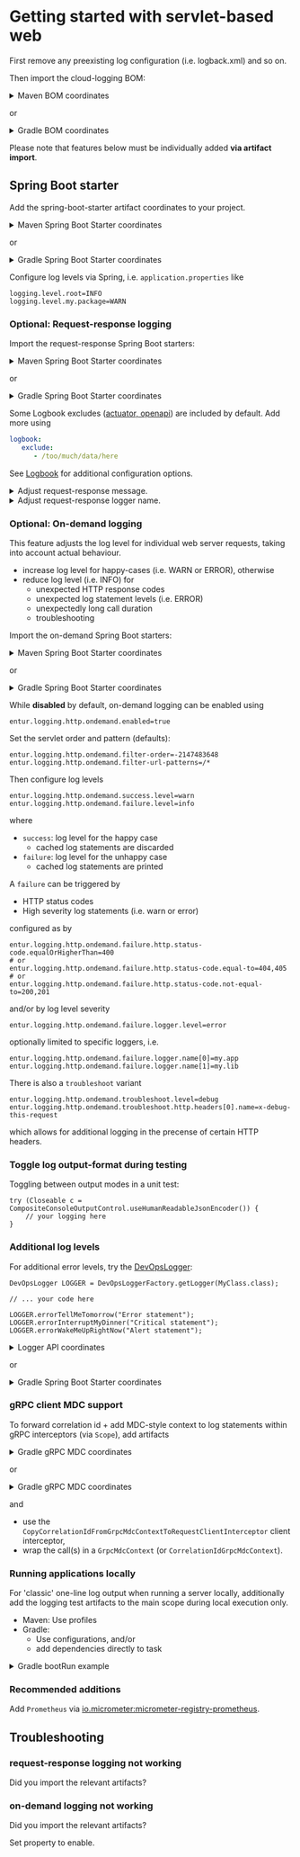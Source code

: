# Getting started with servlet-based web
First remove any preexisting log configuration (i.e. logback.xml) and so on.

Then import the cloud-logging BOM:

<details>
  <summary>Maven BOM coordinates</summary>

Add

```xml
<cloud-logging.version>x.y.z</cloud-logging>
```

and

```xml
<dependency>
    <groupId>no.entur.logging.cloud</groupId>
    <artifactId>bom</artifactId>
    <version>${cloud-logging.version}</version>
    <type>pom</type>
    <scope>import</scope>    
</dependency>
```

</details>

or

<details>
  <summary>Gradle BOM coordinates</summary>

For

```groovy
ext {
   cloudLoggingVersion = 'x.y.z'
}
```

add

```groovy
implementation platform("no.entur.logging.cloud:bom:${cloudLoggingVersion}")
testImplementation platform("no.entur.logging.cloud:bom:${cloudLoggingVersion}")
```
</details>

Please note that features below must be individually added __via artifact import__.

## Spring Boot starter
Add the spring-boot-starter artifact coordinates to your project.

<details>
  <summary>Maven Spring Boot Starter coordinates</summary>

```xml
<!-- both must be added -->
<dependency>
    <groupId>no.entur.logging.cloud</groupId>
    <artifactId>spring-boot-starter-gcp-web</artifactId>
</dependency>
<dependency>
    <groupId>no.entur.logging.cloud</groupId>
    <artifactId>spring-boot-starter-gcp-web-test</artifactId>
    <scope>test</scope>
</dependency>
```

</details>

or

<details>
  <summary>Gradle Spring Boot Starter coordinates</summary>

```groovy
// both must be added
implementation ("no.entur.logging.cloud:spring-boot-starter-gcp-web")
testImplementation ("no.entur.logging.cloud:spring-boot-starter-gcp-web-test")
```
</details>

Configure log levels via Spring, i.e. `application.properties` like

```
logging.level.root=INFO
logging.level.my.package=WARN
```

### Optional: Request-response logging 
Import the request-response Spring Boot starters:

<details>
  <summary>Maven Spring Boot Starter coordinates</summary>

```xml
<!-- both must be added -->
<dependency>
    <groupId>no.entur.logging.cloud</groupId>
    <artifactId>request-response-spring-boot-starter-gcp-web</artifactId>
</dependency>
<dependency>
    <groupId>no.entur.logging.cloud</groupId>
    <artifactId>request-response-spring-boot-starter-gcp-web-test</artifactId>
    <scope>test</scope>
</dependency>
```

</details>

or

<details>
  <summary>Gradle Spring Boot Starter coordinates</summary>

```groovy
// both must be added
implementation ("no.entur.logging.cloud:request-response-spring-boot-starter-gcp-web")
testImplementation ("no.entur.logging.cloud:request-response-spring-boot-starter-gcp-web-test")
```
</details>

Some Logbook excludes ([actuator, openapi](https://github.com/entur/cloud-logging/blob/main/request-response/logbook-spring-boot-autoconfigure/src/main/java/no/entur/logging/cloud/spring/logbook/LogbookLoggingAutoConfiguration.java)) are included by default. Add more using

```yml
logbook:
   exclude:
      - /too/much/data/here
```

See [Logbook](https://github.com/zalando/logbook) for additional configuration options.

<details>
  <summary>Adjust request-response message.</summary>
By default the protocol + host is included in the request-response message: 

```
GET https://may.app.host/v1/ticket-distribution-groups?orderId=eq%3AG3TUR9&page=1
...
200 OK https://may.app.host/v1/ticket-distribution-groups?orderId=eq%3AG3HUR9&page=1 (in 50 ms)
```

this can be simplified to

```
GET /v1/ticket-distribution-groups
...
200 GET /v1/ticket-distribution-groups (in 50 ms)
```

Incoming calls:

```yml
entur:
  logging:
    request-response:
      format:
        server:
          message:
            scheme: false
            host: false
            port: false
            path: false
            query: false
```

and/or for outgoing calls:

```yml
entur:
  logging:
    request-response:
      format:
        client:
          message:
            scheme: false
            host: false
            port: false
            path: false
            query: false
```

</details>

<details>
  <summary>Adjust request-response logger name.</summary>
```
entur.logging.request-response.logger.level=INFO
entur.logging.request-response.logger.name=no.entur.logging.cloud
```
</details>

### Optional: On-demand logging
This feature adjusts the log level for individual web server requests, taking into account actual behaviour. 

 * increase log level for happy-cases (i.e. WARN or ERROR), otherwise  
 * reduce log level (i.e. INFO) for
   * unexpected HTTP response codes
   * unexpected log statement levels (i.e. ERROR)
   * unexpectedly long call duration
   * troubleshooting

Import the on-demand Spring Boot starters:

<details>
  <summary>Maven Spring Boot Starter coordinates</summary>

```xml
<dependency>
    <groupId>no.entur.logging.cloud</groupId>
    <artifactId>on-demand-spring-boot-starter-gcp-web</artifactId>
</dependency>
```

</details>

or

<details>
  <summary>Gradle Spring Boot Starter coordinates</summary>

```groovy
implementation ("no.entur.logging.cloud:on-demand-spring-boot-starter-gcp-web")
```
</details>

While __disabled__ by default, on-demand logging can be enabled using

```
entur.logging.http.ondemand.enabled=true
```

Set the servlet order and pattern (defaults):

```
entur.logging.http.ondemand.filter-order=-2147483648
entur.logging.http.ondemand.filter-url-patterns=/*
```

Then configure log levels

```
entur.logging.http.ondemand.success.level=warn
entur.logging.http.ondemand.failure.level=info
```

where 

 * `success`: log level for the happy case 
   * cached log statements are discarded 
 * `failure`: log level for the unhappy case
   * cached log statements are printed

A `failure` can be triggered by

 * HTTP status codes
 * High severity log statements (i.e. warn or error) 

configured as by

``` 
entur.logging.http.ondemand.failure.http.status-code.equalOrHigherThan=400
# or
entur.logging.http.ondemand.failure.http.status-code.equal-to=404,405
# or
entur.logging.http.ondemand.failure.http.status-code.not-equal-to=200,201
```

and/or by log level severity

``` 
entur.logging.http.ondemand.failure.logger.level=error
```

optionally limited to specific loggers, i.e.

```
entur.logging.http.ondemand.failure.logger.name[0]=my.app
entur.logging.http.ondemand.failure.logger.name[1]=my.lib
```

There is also a `troubleshoot` variant

```
entur.logging.http.ondemand.troubleshoot.level=debug
entur.logging.http.ondemand.troubleshoot.http.headers[0].name=x-debug-this-request
```

which allows for additional logging in the precense of certain HTTP headers.

### Toggle log output-format during testing
Toggling between output modes in a unit test:

```
try (Closeable c = CompositeConsoleOutputControl.useHumanReadableJsonEncoder()) {
    // your logging here
}
```

### Additional log levels
For additional error levels, try the [DevOpsLogger](../api):

```
DevOpsLogger LOGGER = DevOpsLoggerFactory.getLogger(MyClass.class);

// ... your code here

LOGGER.errorTellMeTomorrow("Error statement");
LOGGER.errorInterruptMyDinner("Critical statement");
LOGGER.errorWakeMeUpRightNow("Alert statement");
```

<details>
  <summary>Logger API coordinates</summary>

```xml
<dependency>
    <groupId>no.entur.logging.cloud</groupId>
    <artifactId>api</artifactId>
</dependency>
```

</details>

or

<details>
  <summary>Gradle Spring Boot Starter coordinates</summary>

```groovy
implementation ("no.entur.logging.cloud:api")
```
</details>

### gRPC client MDC support
To forward correlation id + add MDC-style context to log statements within gRPC interceptors (via `Scope`), add artifacts

<details>
  <summary>Gradle gRPC MDC coordinates</summary>

```xml
<dependency>
    <groupId>no.entur.logging.cloud</groupId>
    <artifactId>correlation-id-trace-grpc-netty</artifactId>
</dependency>
<dependency>
    <groupId>no.entur.logging.cloud</groupId>
    <artifactId>spring-boot-autoconfigure-gcp-grpc-mdc</artifactId>
</dependency>
```

</details>

or

<details>
  <summary>Gradle gRPC MDC coordinates</summary>

```groovy
implementation ("no.entur.logging.cloud:correlation-id-trace-grpc-netty")
implementation ("no.entur.logging.cloud:spring-boot-autoconfigure-gcp-grpc-mdc")
```
</details>

and

* use the `CopyCorrelationIdFromGrpcMdcContextToRequestClientInterceptor` client interceptor,
* wrap the call(s) in a `GrpcMdcContext` (or `CorrelationIdGrpcMdcContext`).


### Running applications locally
For 'classic' one-line log output when running a server locally, additionally add the logging test artifacts to the main scope during local execution only.

* Maven: Use profiles
* Gradle:
    * Use configurations, and/or
    * add dependencies directly to task

<details>
  <summary>Gradle bootRun example</summary>

```groovy
tasks.register("logPlainly") {
   dependencies {
      implementation("no.entur.logging.cloud:request-response-spring-boot-starter-gcp-web-test")
      implementation("no.entur.logging.cloud:spring-boot-starter-gcp-web-test")
   }
}

tasks.withType(JavaExec).configureEach {
   dependsOn("logPlainly")
}
```

Then configure desired output by specifying `entur.logging.style`

```
entur.logging.style=humanReadablePlain|humanReadableJson|machineReadableJson
```

</details>


### Recommended additions
Add `Prometheus` via [io.micrometer:micrometer-registry-prometheus](https://mvnrepository.com/artifact/io.micrometer/micrometer-registry-prometheus).

## Troubleshooting

### request-response logging not working
Did you import the relevant artifacts?

### on-demand logging not working
Did you import the relevant artifacts? 

Set property to enable.


